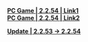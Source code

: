 **[PC Game | 2.2.54 | Link1](https://autopatchcn.bhsr.com/client/beta/20240524111603_TZHPxvCZGt1eRV0w/StarRail_2.2.54.zip)**   
**[PC Game | 2.2.54 | Link2](https://bhrpg-prod.oss-accelerate.aliyuncs.com/client/beta/20240524111603_TZHPxvCZGt1eRV0w/StarRail_2.2.54.zip)**

**[Update | 2.2.53 -> 2.2.54](https://autopatchcn.bhsr.com/client/hkrpg_cn/game_2.2.53_2.2.54_hdiff_GUdpMZLRReCpnJdX.zip)**